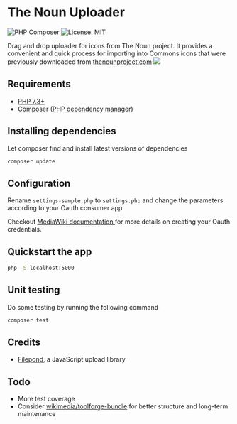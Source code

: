 
# The Noun Uploader 

![PHP Composer](https://github.com/samuelguebo/thenoun-uploader/workflows/PHP%20Composer/badge.svg) ![License: MIT](https://img.shields.io/badge/License-MIT-blue.svg)

Drag and drop uploader for icons from The Noun project. It provides a convenient and quick process for importing into Commons icons that were previously downloaded from [thenounproject.com](https://thenounproject.com/)
![](https://thenoun-uploader.toolforge.org/medias/thenoun-uploader-screenshot.png)

## Requirements

* [PHP 7.3+](https://www.php.net/downloads.php)
* [Composer (PHP dependency manager)](https://getcomposer.org/download/)

## Installing dependencies
Let composer find and install latest versions of dependencies
```bash 
composer update
```

## Configuration
Rename `settings-sample.php` to `settings.php` and change the parameters according to your Oauth consumer app. 

Checkout [MediaWiki  documentation ](https://www.mediawiki.org/wiki/OAuth/For_Developers) for more details on creating your Oauth credentials.

## Quickstart the app
```bash
php -S localhost:5000
```

## Unit testing
Do some testing by running the following command 
```bash
composer test
```

## Credits
- [Filepond](https://github.com/pqina/filepond), a JavaScript upload library

## Todo
- More test coverage
- Consider [wikimedia/toolforge-bundle](https://packagist.org/packages/wikimedia/toolforge-bundle) for better structure and long-term maintenance